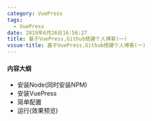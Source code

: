 ```yaml
---
category: VuePress
tags:
  - VuePress
date: 2019年6月26日16:56:27
title: 基于VuePress,Github搭建个人博客(一)
vssue-title: 基于VuePress,Github搭建个人博客(一)
---
```


#### 内容大纲
* 安装Node(同时安装NPM)
* 安装VuePress
* 简单配置
* 运行(效果预览)



